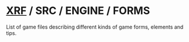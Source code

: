 # [XRF](../../../) / SRC / ENGINE / FORMS

<p>
List of game files describing different kinds of game forms, elements and tips. <br/>
</p>
